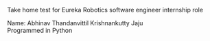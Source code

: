 Take home test for Eureka Robotics software engineer internship role

Name: Abhinav Thandanvittil Krishnankutty Jaju\
Programmed in Python
